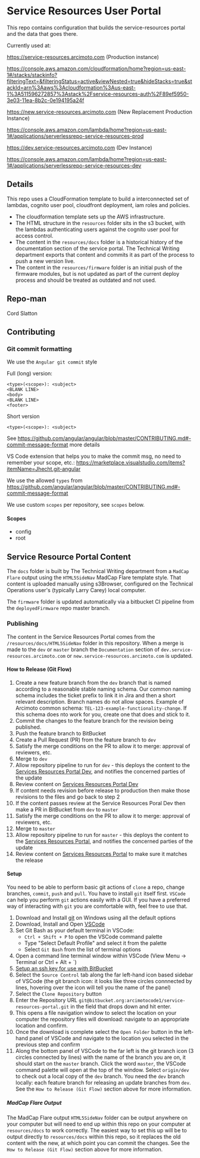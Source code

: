 # Service Resources User Portal

This repo contains configuration that builds the service-resources portal and the data that goes there.

Currently used at:

https://service-resources.arcimoto.com (Production instance)

https://console.aws.amazon.com/cloudformation/home?region=us-east-1#/stacks/stackinfo?filteringText=&filteringStatus=active&viewNested=true&hideStacks=true&stackId=arn%3Aaws%3Acloudformation%3Aus-east-1%3A511596272857%3Astack%2Fservice-resources-auth%2F89ef5950-3e03-11ea-8b2c-0e194195a24f

https://new.service-resources.arcimoto.com (New Replacement Production Instance)

https://console.aws.amazon.com/lambda/home?region=us-east-1#/applications/serverlessrepo-service-resources-prod

https://dev.service-resources.arcimoto.com (Dev Instance)

https://console.aws.amazon.com/lambda/home?region=us-east-1#/applications/serverlessrepo-service-resources-dev

## Details

This repo uses a CloudFormation template to build a interconnected set of lambdas, cognito user pool, cloudfront deployment, iam roles and policies.

- The cloudformation template sets up the AWS infrastructure.
- The HTML structure in the `resources` folder sits in the s3 bucket, with the lambdas authenticating users against the cognito user pool for access control.
- The content in the `resources/docs` folder is a historical history of the documentation section of the service portal. The Technical Writing department exports that content and commits it as part of the process to push a new version live.
- The content in the `resources/firmware` folder is an initial push of the firmware modules, but is not updated as part of the current deploy process and should be treated as outdated and not used.

## Repo-man

Cord Slatton

## Contributing

### Git commit formatting

We use the `Angular git commit` style

Full (long) version:

```git commit template
<type>(<scope>): <subject>
<BLANK LINE>
<body>
<BLANK LINE>
<footer>
```

Short version

```git commit template
<type>(<scope>): <subject>
```

See https://github.com/angular/angular/blob/master/CONTRIBUTING.md#-commit-message-format more details

VS Code extension that helps you to make the commit msg, no need to remember your scope, etc.:
https://marketplace.visualstudio.com/items?itemName=Jhecht.git-angular

We use the allowed `types` from https://github.com/angular/angular/blob/master/CONTRIBUTING.md#-commit-message-format

We use custom `scopes` per repository, see `scopes` below.

#### Scopes

- config
- root

## Service Resource Portal Content

The `docs` folder is built by The Technical Writing department from a `MadCap Flare` output using the `HTML5SideNav` MadCap Flare template style. That content is uploaded manually using s3Browser, configured on the Technical Operations user's (typically Larry Carey) local computer.

The `firmware` folder is updated automatically via a bitbucket CI pipeline from the `deployedFirmware` repo master branch.

### Publishing

The content in the Service Resources Portal comes from the `/resources/docs/HTML5SideNav` folder in this repository. When a merge is made to the `dev` or `master` branch the `Documentation` section of `dev.service-resources.arcimoto.com` or `new.service-resources.arcimoto.com` is updated.

#### How to Release (Git Flow)

1. Create a new feature branch from the `dev` branch that is named according to a reasonable stable naming schema. Our common naming schema includes the ticket prefix to link it in Jira and then a short relevant description. Branch names do not allow spaces. Example of Arcimoto common schema: `TEL-123-example-functionality-change`. If this schema does nto work for you, create one that does and stick to it.
2. Commit the changes to the feature branch for the revision being published.
3. Push the feature branch to BitBucket
4. Create a Pull Request (PR) from the feature branch to `dev`
5. Satisfy the merge conditions on the PR to allow it to merge: approval of reviewers, etc.
6. Merge to `dev`
7. Allow repository pipeline to run for `dev` - this deploys the content to the [Services Resources Portal Dev](https://dev.service-resources.arcimoto.com), and notifies the concerned parties of the update
8. Review content on [Services Resources Portal Dev](https://dev.service-resources.arcimoto.com)
9. If content needs revision before release to production then make those revisions to the files and go back to step 2
10. If the content passes review at the Service Resources Poral Dev then make a PR in BitBucket from `dev` to `master`
11. Satisfy the merge conditions on the PR to allow it to merge: approval of reviewers, etc.
12. Merge to `master`
13. Allow repository pipeline to run for `master` - this deploys the content to the [Services Resources Portal](https://service-resources.arcimoto.com), and notifies the concerned parties of the update
14. Review content on [Services Resources Portal](https://service-resources.arcimoto.com) to make sure it matches the release

#### Setup

You need to be able to perform basic git actions of `clone` a repo, change branches, `commit`, `push` and `pull`. You have to install `git` itself first. `VSCode` can help you perform `git` actions easily with a GUI. If you have a preferred way of interacting with `git` you are comfortable with, feel free to use that.

1. Download and Install [git](https://git-scm.com/downloads) on Windows using all the default options
2. Download, Install and Open [VSCode](https://code.visualstudio.com/download)
3. Set Git Bash as your default terminal in VSCode:
    - `Ctrl + Shift + P` to open the VSCode command palette
    - Type "Select Default Profile" and select it from the palette
    - Select `Git Bash` from the list of terminal options
4. Open a command line terminal window within VSCode (View Menu -> Terminal or Ctrl + Alt + `)
5. [Setup an ssh key for use with BitBucket](https://support.atlassian.com/bitbucket-cloud/docs/set-up-an-ssh-key/)
6. Select the `Source Control` tab along the far left-hand icon based sidebar of VSCode (the git branch icon: it looks like three circles connnected by lines, hovering over the icon will tell you the name of the panel)
7. Select the `Clone Repository` button
8. Enter the Repository URL `git@bitbucket.org:arcimotocode1/service-resources-portal.git` in the field that drops down and hit enter.
9. This opens a file navigation window to select the location on your computer the repository files will download: navigate to an appropriate location and confirm.
10. Once the download is complete select the `Open Folder` button in the left-hand panel of VSCode and navigate to the location you selected in the previous step and confirm
11. Along the bottom panel of VSCode to the far left is the git branch icon (3 circles connected by lines) with the name of the branch you are on, it should start on the `master` branch. Click the word `master`, the VSCode command palette will open at the top of the window. Select `origin/dev` to check out a local copy of the `dev` branch. You need the `dev` branch locally: each feature branch for releasing an update branches from `dev`. See the `How to Release (Git Flow)` section above for more information.

##### MadCap Flare Output

The MadCap Flare output `HTML5SideNav` folder can be output anywhere on your computer but will need to end up within this repo on your computer at `resources/docs` to work correctly. The easiest way to set this up will be to output directly to `resources/docs` within this repo, so it replaces the old content with the new, at which point you can commit the changes. See the `How to Release (Git Flow)` section above for more information.